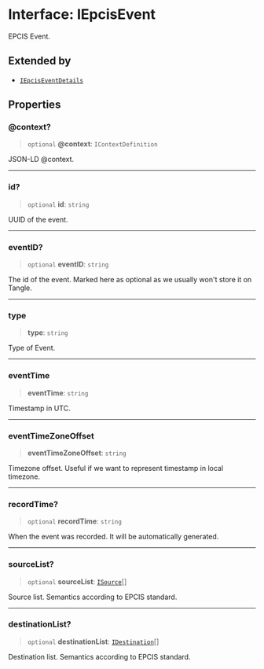 # Interface: IEpcisEvent

EPCIS Event.

## Extended by

- [`IEpcisEventDetails`](IEpcisEventDetails.md)

## Properties

### @context?

> `optional` **@context**: `IContextDefinition`

JSON-LD @context.

***

### id?

> `optional` **id**: `string`

UUID of the event.

***

### eventID?

> `optional` **eventID**: `string`

The id of the event. Marked here as optional as we usually won't store it on Tangle.

***

### type

> **type**: `string`

Type of Event.

***

### eventTime

> **eventTime**: `string`

Timestamp in UTC.

***

### eventTimeZoneOffset

> **eventTimeZoneOffset**: `string`

Timezone offset. Useful if we want to represent timestamp in local timezone.

***

### recordTime?

> `optional` **recordTime**: `string`

When the event was recorded. It will be automatically generated.

***

### sourceList?

> `optional` **sourceList**: [`ISource`](ISource.md)[]

Source list. Semantics according to EPCIS standard.

***

### destinationList?

> `optional` **destinationList**: [`IDestination`](IDestination.md)[]

Destination list. Semantics according to EPCIS standard.
